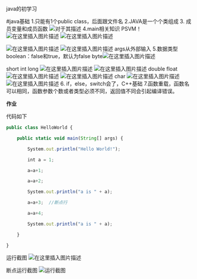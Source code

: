java的初学习

#java基础
1.只能有1个public class，后面跟文件名
    2.JAVA是一个个类组成
    3. 成员变量和成员函数 ![对于其描述](https://img-blog.csdnimg.cn/20210518192357651.jpg?x-oss-process=image/watermark,type_ZmFuZ3poZW5naGVpdGk,shadow_10,text_aHR0cHM6Ly9ibG9nLmNzZG4ubmV0L3p3MjFzanJj,size_16,color_FFFFFF,t_70)
4.main相关知识
PSVM！![在这里插入图片描述](https://img-blog.csdnimg.cn/20210518192510619.jpg?x-oss-process=image/watermark,type_ZmFuZ3poZW5naGVpdGk,shadow_10,text_aHR0cHM6Ly9ibG9nLmNzZG4ubmV0L3p3MjFzanJj,size_16,color_FFFFFF,t_70)
![在这里插入图片描述](https://img-blog.csdnimg.cn/20210518192532773.jpg?x-oss-process=image/watermark,type_ZmFuZ3poZW5naGVpdGk,shadow_10,text_aHR0cHM6Ly9ibG9nLmNzZG4ubmV0L3p3MjFzanJj,size_16,color_FFFFFF,t_70)

![在这里插入图片描述](https://img-blog.csdnimg.cn/20210518192548167.jpg?x-oss-process=image/watermark,type_ZmFuZ3poZW5naGVpdGk,shadow_10,text_aHR0cHM6Ly9ibG9nLmNzZG4ubmV0L3p3MjFzanJj,size_16,color_FFFFFF,t_70)
![在这里插入图片描述](https://img-blog.csdnimg.cn/20210518192554573.jpg?x-oss-process=image/watermark,type_ZmFuZ3poZW5naGVpdGk,shadow_10,text_aHR0cHM6Ly9ibG9nLmNzZG4ubmV0L3p3MjFzanJj,size_16,color_FFFFFF,t_70)
args从外部输入
    5.数据类型
boolean：false和true，默认为false
byte![在这里插入图片描述](https://img-blog.csdnimg.cn/20210518192718273.jpg?x-oss-process=image/watermark,type_ZmFuZ3poZW5naGVpdGk,shadow_10,text_aHR0cHM6Ly9ibG9nLmNzZG4ubmV0L3p3MjFzanJj,size_16,color_FFFFFF,t_70)

short int long ![在这里插入图片描述](https://img-blog.csdnimg.cn/20210518192748837.jpg?x-oss-process=image/watermark,type_ZmFuZ3poZW5naGVpdGk,shadow_10,text_aHR0cHM6Ly9ibG9nLmNzZG4ubmV0L3p3MjFzanJj,size_16,color_FFFFFF,t_70)
![在这里插入图片描述](https://img-blog.csdnimg.cn/20210518192759210.jpg?x-oss-process=image/watermark,type_ZmFuZ3poZW5naGVpdGk,shadow_10,text_aHR0cHM6Ly9ibG9nLmNzZG4ubmV0L3p3MjFzanJj,size_16,color_FFFFFF,t_70)
double float
![在这里插入图片描述](https://img-blog.csdnimg.cn/20210518192824725.jpg?x-oss-process=image/watermark,type_ZmFuZ3poZW5naGVpdGk,shadow_10,text_aHR0cHM6Ly9ibG9nLmNzZG4ubmV0L3p3MjFzanJj,size_16,color_FFFFFF,t_70)
![在这里插入图片描述](https://img-blog.csdnimg.cn/2021051819283281.jpg?x-oss-process=image/watermark,type_ZmFuZ3poZW5naGVpdGk,shadow_10,text_aHR0cHM6Ly9ibG9nLmNzZG4ubmV0L3p3MjFzanJj,size_16,color_FFFFFF,t_70)
char
![在这里插入图片描述](https://img-blog.csdnimg.cn/20210518192854267.jpg?x-oss-process=image/watermark,type_ZmFuZ3poZW5naGVpdGk,shadow_10,text_aHR0cHM6Ly9ibG9nLmNzZG4ubmV0L3p3MjFzanJj,size_16,color_FFFFFF,t_70)
![在这里插入图片描述](https://img-blog.csdnimg.cn/20210518192900439.jpg?x-oss-process=image/watermark,type_ZmFuZ3poZW5naGVpdGk,shadow_10,text_aHR0cHM6Ly9ibG9nLmNzZG4ubmV0L3p3MjFzanJj,size_16,color_FFFFFF,t_70)
 6. if，else，switch会了，C++基础
    7.函数重载，函数名可以相同，函数参数个数或者类型必须不同，返回值不同会引起编译错误。

**作业**

代码如下


```javascript
public class HelloWorld {

    public static void main(String[] args) {

        System.out.println("Hello World!");

        int a = 1;

        a=a+1;

        a=a+2;

        System.out.println("a is " + a);

        a=a+3;  //断点行

        a=a+4;

        System.out.println("a is " + a);

    }

}
```


运行截图
![在这里插入图片描述](https://img-blog.csdnimg.cn/2021051820482992.png)



断点运行截图
![运行截图](https://img-blog.csdnimg.cn/20210518204641870.png)